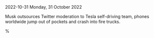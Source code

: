 2022-10-31 Monday, 31 October 2022

Musk outsources Twitter moderation to Tesla self-driving team, phones worldwide jump out of pockets and crash into fire trucks.

%
